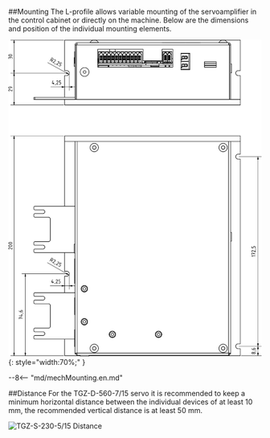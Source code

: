 ##Mounting
The L-profile allows variable mounting of the servoamplifier in the control cabinet or directly on the machine.
Below are the dimensions and position of the individual mounting elements.

![TGZ-D-560-7/15 Mounting](../img/mounting.webp){: style="width:70%;" }

--8<-- "md/mechMounting.en.md"

##Distance
For the TGZ-D-560-7/15 servo it is recommended to keep a minimum horizontal distance between the individual devices of at least 10 mm, the recommended vertical distance is at least 50 mm.

![TGZ-S-230-5/15 Distance](../../../../source/img/placement1.png)